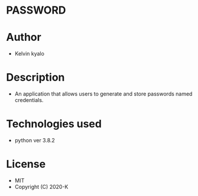 # PASSWORD

# Author

* Kelvin kyalo

# Description

* An application that allows users to generate and store passwords named credentials.

# Technologies used 

* python ver 3.8.2

# License

* MIT
* Copyright (C) 2020-K